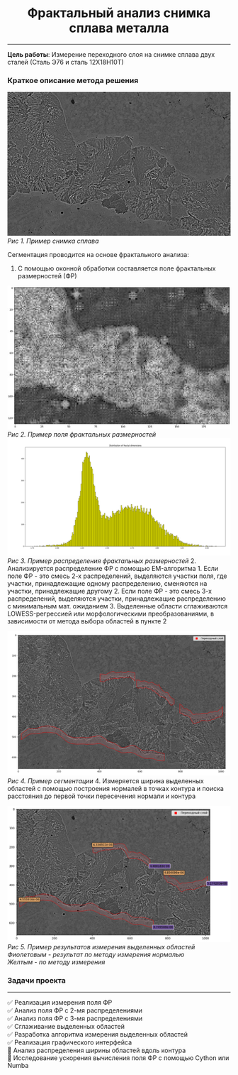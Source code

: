 <h1 align="center">Фрактальный анализ снимка сплава металла</h1>

___
<p><b>Цель работы</b>: Измерение переходного слоя на снимке сплава двух сталей (Сталь Э76 и сталь 12Х18Н10Т)</p>

### Краткое описание метода решения

![Пример снимка сплава](readme/ExampleImage.jpg)
<em>Рис 1. Пример снимка сплава</em>
<p>Cегментация проводится на основе фрактального анализа:<p>

1. С помощью оконной обработки составляется поле фрактальных размерностей (ФР)

![Пример поля ФР](readme%2FExampleField.jpg)
<em>Рис 2. Пример поля фрактальных размерностей</em>
![Пример распределения](readme%2FExampleDistribution.png)    
<em>Рис 3. Пример распределения фрактальных размерностей</em>
2. Анализируется распределение ФР с помощью EM-алгоритма
    1. Если поле ФР - это смесь 2-х распределений, выделяются участки поля, где участки, принадлежащие одному распределению, сменяются на участки, принадлежащие другому 
    2. Если поле ФР - это смесь 3-х распределений, выделяются участки, принадлежащие распределению с минимальным мат. ожиданием
3. Выделенные области сглаживаются LOWESS-регрессией или морфологическими преобразованиями, в зависимости от метода выбора областей в пункте 2

![Пример сегментации](readme%2FExampleSegmentation.png)
<em>Рис 4. Пример сегментации</em>
4. Измеряется ширина выделенных областей с помощью построения нормалей в точках контура и поиска расстояния до первой точки пересечения нормали и контура

![Пример результатов измерения выделенных областей](readme%2FExampleMeasure.png)
<em>Рис 5. Пример результатов измерения выделенных областей<br>
Фиолетовым - результат по методу измерения нормалью <br>
Желтым - по методу измерения </em>

### Задачи проекта
___
:white_check_mark: Реализация измерения поля ФР    
:white_check_mark: Анализ поля ФР с 2-мя распределениями    
:white_check_mark: Анализ поля ФР с 3-мя распределениями    
:white_check_mark: Сглаживание выделенных областей    
:white_check_mark: Разработка алгоритма измерения выделенных областей    
:white_check_mark: Реализация графического интерфейса    
:black_square_button: Анализ распределения ширины областей вдоль контура    
:black_square_button: Исследование ускорения вычисления поля ФР с помощью Cython или Numba    


